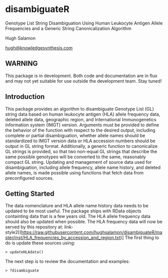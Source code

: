 # disambiguateR
Genotype List String Disambiguation Using Human Leukocyte Antigen Allele Frequencies and
a Generic String Canonicalization Algorithm

Hugh Salamon

hugh@knowledgesynthesis.com

## WARNING
This package is in development. Both code and documentation are in flux and may not
yet suitable for use outside the development team. Stay tuned!

## Introduction
This package provides an algorithm to disambiguate Genotype List
(GL) string data based on human leukocyte antigen (HLA) allele frequency data,
deleted allele data, geographic region, and International Immunogenetics
information system (IMGT) version. Arguments must
be provided to define the behavior of the function with respect to the desired
output, including complete or partial disambiguation, whether allele names
should be standardized to IMGT version data or HLA accession numbers should be
output in GL string format. Additionally, a generic function to canonicalize
GL strings is provided, so that two non-equal GL strings that describe the same
possible genotypes will be converted to the same, reasonably compact GL string.
Updating and management of source data used for disambiguation, including allele
frequency, allele name history, and deleted allele names, is made possible using
functions that fetch data from preconfigured sources.

## Getting Started

The data nomenclature and HLA allele name history data needs to be updated to be
most useful. The package ships with RData objects containting data that is a few
years old. The HLA allele frequency data should also be updated when possible.
The HLA frequency data will now be served by this repository at: 
link-style2[(https://raw.githubusercontent.com/hughsalamon/disambiguateR/master/inst/HLA_frequencies_by_accession_and_region.txt)]
The first thing to do is update these sources using:
```
> updateHLAdata()
```
The next step is to review the documentation and examples:
```
> ?disambiguate
```



